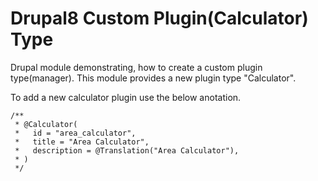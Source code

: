 # Drupal8 Custom Plugin(Calculator) Type

Drupal module demonstrating, how to create a custom plugin type(manager). This module provides a new plugin type "Calculator".

To add a new calculator plugin use the below anotation. 

```
/**
 * @Calculator(
 *   id = "area_calculator",
 *   title = "Area Calculator",
 *   description = @Translation("Area Calculator"),
 * )
 */
```

